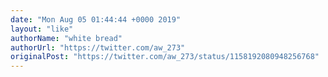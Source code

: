```yaml
---
date: "Mon Aug 05 01:44:44 +0000 2019"
layout: "like"
authorName: "white bread"
authorUrl: "https://twitter.com/aw_273"
originalPost: "https://twitter.com/aw_273/status/1158192080948256768"
---
```

